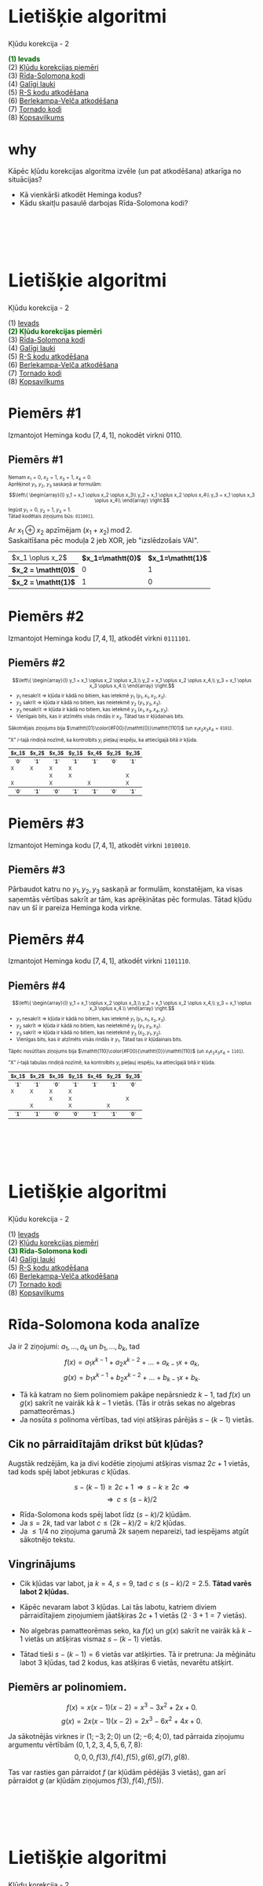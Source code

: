 # &nbsp;

<hgroup>

<h1 style="font-size:28pt">Lietišķie algoritmi</h1>

<blue>Kļūdu korekcija - 2</blue>

</hgroup><hgroup>

<span style="color:darkgreen">**(1) Ievads**</span>  
<span>(2) [Kļūdu korekcijas piemēri](#section-1)</span>  
<span>(3) [Rīda-Solomona kodi](#section-2)</span>  
<span>(4) [Galīgi lauki](#section-3)</span>  
<span>(5) [R-S kodu atkodēšana](#section-4)</span>  
<span>(6) [Berlekampa-Velča atkodēšana](#section-5)</span>  
<span>(7) [Tornado kodi](#section-6)</span>  
<span>(8) [Kopsavilkums](#section-7)</span>

</hgroup>



# <lo-why/> why

<div class="bigWhy">

Kāpēc kļūdu korekcijas algoritma izvēle (un pat atkodēšana) 
atkarīga no situācijas?

</div>
<div class="smallWhy">

* Kā vienkārši atkodēt Heminga kodus? 
* Kādu skaitļu pasaulē darbojas Rīda-Solomona kodi?

</div>






# &nbsp;

<hgroup>

<h1 style="font-size:28pt">Lietišķie algoritmi</h1>

<blue>Kļūdu korekcija - 2</blue>

</hgroup><hgroup>

<span>(1) [Ievads](#section)</span>  
<span style="color:darkgreen">**(2) Kļūdu korekcijas piemēri**</span>  
<span>(3) [Rīda-Solomona kodi](#section-2)</span>  
<span>(4) [Galīgi lauki](#section-3)</span>  
<span>(5) [R-S kodu atkodēšana](#section-4)</span>  
<span>(6) [Berlekampa-Velča atkodēšana](#section-5)</span>  
<span>(7) [Tornado kodi](#section-6)</span>  
<span>(8) [Kopsavilkums](#section-7)</span>

</hgroup>



# <lo-sample/> Piemērs #1

Izmantojot Heminga kodu $[7,4,1]$, nokodēt virkni 0110.


## <lo-soln/> Piemērs #1

<hgroup style="font-size:70%">

Ņemam $x_1 = 0$, $x_2 = 1$, $x_3 = 1$, $x_4 = 0$.  
Aprēķinot $y_1$, $y_2$, $y_3$ saskaņā ar
formulām:
$$\left\{
\begin{array}{l}
y_1 = x_1 \oplus x_2 \oplus x_3\\
y_2 = x_1 \oplus x_2 \oplus x_4\\
y_3 = x_1 \oplus x_3 \oplus x_4\\
\end{array} \right.$$
Iegūst $y_1 = 0$, $y_2 = 1$, $y_3 = 1$.  
Tātad kodētais ziņojums būs: `0110011`.

</hgroup>
<hgroup>

Ar $x_1 \oplus x_2$ apzīmējam 
$\left(x_1+x_2\right)\,\text{mod}\,2$.  
Saskaitīšana pēc moduļa $2$ jeb XOR, jeb 
"izslēdzošais VAI". 

<table>
<tr>
<td>$x_1 \oplus x_2$</td>
<th>$x_1=\mathtt{0}$</th>
<th>$x_1=\mathtt{1}$</th>
</tr>
<tr>
<th>$x_2 = \mathtt{0}$</th>
<td>0</td>
<td>1</td>
</tr>
<tr>
<th>$x_2 = \mathtt{1}$</th>
<td>1</td>
<td>0</td>
</tr>
</table>


</hgroup>


# <lo-sample/> Piemērs #2

Izmantojot Heminga kodu $[7,4,1]$, atkodēt virkni `0111101`.



## <lo-soln/> Piemērs #2

<hgroup style="font-size:70%">

$$\left\{
\begin{array}{l}
y_1 = x_1 \oplus x_2 \oplus x_3,\\
y_2 = x_1 \oplus x_2 \oplus x_4,\\
y_3 = x_1 \oplus x_3 \oplus x_4.\\
\end{array} \right.$$

* $y_1$ nesakrīt $\Rightarrow$ kļūda ir kādā no bitiem, kas ietekmē $y_1$ ($y_1, x_1, x_2, x_3$). 
* $y_2$ sakrīt $\Rightarrow$ kļūda ir kādā no bitiem, kas neietekmē $y_2$ ($y_1, y_3, x_3$).
* $y_3$ nesakrīt $\Rightarrow$ kļūda ir kādā no bitiem, kas ietekmē $y_3$ ($x_1, x_3, x_4, y_3$).
* Vienīgais bits, kas ir atzīmēts visās rindās ir $x_3$. Tātad tas ir kļūdainais bits. 

Sākotnējais ziņojums bija $\mathtt{01}\color{#F00}{\mathtt{0}}\mathtt{1101}$ 
(un $x_1x_2x_3x_4 = \mathtt{0101}$).

</hgroup>
<hgroup style="font-size:70%">

"X" $i$-tajā rindiņā nozīmē, ka kontrolbits $y_i$ 
pieļauj iespēju, ka attiecīgajā bitā ir kļūda.

<table>
<tr>
<th style="border-bottom: 0px !important;">$x_1$</th>
<th style="border-bottom: 0px !important;">$x_2$</th>
<th style="border-bottom: 0px !important;">$x_3$</th>
<th style="border-bottom: 0px !important;">$y_1$</th>
<th style="border-bottom: 0px !important;">$x_4$</th>
<th style="border-bottom: 0px !important;">$y_2$</th>
<th style="border-bottom: 0px !important;">$y_3$</th>
</tr>
<tr>
<th>`0`</th>
<th>`1`</th>
<th>`1`</th>
<th>`1`</th>
<th>`1`</th>
<th>`0`</th>
<th>`1`</th>
</tr>
<tr><td>X</td><td>X</td><td>X</td><td>X</td><td>&nbsp;</td><td>&nbsp;</td><td>&nbsp;</td></tr>
<tr><td>&nbsp;</td><td>&nbsp;</td><td>X</td><td>X</td><td>&nbsp;</td><td>&nbsp;</td><td>X</td></tr>
<tr><td>X</td><td>&nbsp;</td><td>X</td><td>&nbsp;</td><td>X</td><td>&nbsp;</td><td>X</td></tr>
<tr>
<th>`0`</th>
<th>`1`</th>
<th><red>`0`</red></th>
<th>`1`</th>
<th>`1`</th>
<th>`0`</th>
<th>`1`</th>
</tr>
</table>

</hgroup>


# <lo-sample/> Piemērs #3

Izmantojot Heminga kodu $[7,4,1]$, atkodēt virkni `1010010`.


## <lo-soln/> Piemērs #3

Pārbaudot katru no $y_1, y_2, y_3$ saskaņā ar formulām, 
konstatējam, ka visas saņemtās vērtības sakrīt ar tām, 
kas aprēķinātas pēc formulas. Tātad kļūdu nav un šī ir
pareiza Heminga koda virkne.



# <lo-sample/> Piemērs #4

Izmantojot Heminga kodu $[7,4,1]$, atkodēt virkni `1101110`.



## <lo-soln/> Piemērs #4

<hgroup style="font-size:70%">

$$\left\{
\begin{array}{l}
y_1 = x_1 \oplus x_2 \oplus x_3,\\
y_2 = x_1 \oplus x_2 \oplus x_4,\\
y_3 = x_1 \oplus x_3 \oplus x_4.\\
\end{array} \right.$$

* $y_1$ nesakrīt $\Rightarrow$ kļūda ir kādā no bitiem, kas ietekmē $y_1$ ($y_1, x_1, x_2, x_3$). 
* $y_2$ sakrīt $\Rightarrow$ kļūda ir kādā no bitiem, kas neietekmē $y_2$ ($y_1, y_3, x_3$).
* $y_3$ sakrīt $\Rightarrow$ kļūda ir kādā no bitiem, kas neietekmē $y_3$ ($x_2, y_1, y_2$).
* Vienīgas bits, kas ir atzīmēts visās rindās ir $y_1$. Tātad tas ir kļūdainais bits. 

Tāpēc nosūtītais ziņojums bija $\mathtt{110}\color{#F00}{\mathtt{0}}\mathtt{110}$
(un $x_1x_2x_3x_4 = \mathtt{1101}$).

</hgroup>
<hgroup style="font-size:70%">

"X" $i$-tajā tabulas rindiņā nozīmē, ka kontrolbits $y_i$ 
pieļauj iespēju, ka attiecīgajā bitā ir kļūda.

<table>
<tr>
<th style="border-bottom: 0px !important;">$x_1$</th>
<th style="border-bottom: 0px !important;">$x_2$</th>
<th style="border-bottom: 0px !important;">$x_3$</th>
<th style="border-bottom: 0px !important;">$y_1$</th>
<th style="border-bottom: 0px !important;">$x_4$</th>
<th style="border-bottom: 0px !important;">$y_2$</th>
<th style="border-bottom: 0px !important;">$y_3$</th>
</tr>
<tr>
<th>`1`</th>
<th>`1`</th>
<th>`0`</th>
<th>`1`</th>
<th>`1`</th>
<th>`1`</th>
<th>`0`</th>
</tr>
<tr><td>X</td><td>X</td><td>X</td><td>X</td><td>&nbsp;</td><td>&nbsp;</td><td>&nbsp;</td></tr>
<tr><td>&nbsp;</td><td>&nbsp;</td><td>X</td><td>X</td><td>&nbsp;</td><td>&nbsp;</td><td>X</td></tr>
<tr><td>&nbsp;</td><td>X</td><td>&nbsp;</td><td>X</td><td>&nbsp;</td><td>X</td><td>&nbsp;</td></tr>
<tr>
<th>`1`</th>
<th>`1`</th>
<th>`0`</th>
<th><red>`0`</red></th>
<th>`1`</th>
<th>`1`</th>
<th>`0`</th>
</tr>
</table>


</hgroup>








# &nbsp;

<hgroup>

<h1 style="font-size:28pt">Lietišķie algoritmi</h1>

<blue>Kļūdu korekcija - 2</blue>

</hgroup><hgroup>

<span>(1) [Ievads](#section)</span>  
<span>(2) [Kļūdu korekcijas piemēri](#section-1)</span>  
<span style="color:darkgreen">**(3) Rīda-Solomona kodi**</span>  
<span>(4) [Galīgi lauki](#section-3)</span>  
<span>(5) [R-S kodu atkodēšana](#section-4)</span>  
<span>(6) [Berlekampa-Velča atkodēšana](#section-5)</span>  
<span>(7) [Tornado kodi](#section-6)</span>  
<span>(8) [Kopsavilkums](#section-7)</span>

</hgroup>



# <lo-summary/> Rīda-Solomona koda analīze

Ja ir $2$ ziņojumi: $a_1,\ldots,a_k$ un 
$b_1, \ldots, b_k$, tad 
$$f(x) = a_1x^{k-1} + a_2x^{k-2}+\ldots+a_{k-1}x + a_k,$$
$$g(x) = b_1x^{k-1} + b_2x^{k-2}+\ldots+b_{k-1}x + b_k.$$

* Tā kā katram no šiem polinomiem pakāpe nepārsniedz $k-1$, 
tad $f(x)$ un $g(x)$ sakrīt ne vairāk kā $k-1$ vietās. (Tās
ir otrās sekas no algebras pamatteorēmas.)
* Ja nosūta $s$ polinoma vērtības, tad 
viņi atšķiras pārējās $s - (k-1)$ vietās. 

## <lo-summary/> Cik no pārraidītajām drīkst būt kļūdas?

Augstāk redzējām, ka ja divi kodētie ziņojumi atšķiras vismaz 
$2c+1$ vietās, tad kods spēj labot jebkuras $c$ kļūdas. 

$$s-(k-1) \geq 2c+1 \;\;\Rightarrow\;\; s - k \geq 2c \;\;\Rightarrow$$
$$\Rightarrow\;\;c \leq (s-k)/2$$

* Rīda-Solomona kods spēj labot līdz $(s-k)/2$ kļūdām. 
* Ja $s=2k$, tad var labot $c \leq (2k-k)/2 = k/2$ kļūdas.
* Ja $\leq 1/4$ no ziņojuma garumā $2k$ saņem nepareizi, tad 
iespējams atgūt sākotnējo tekstu.


## <lo-sample/> Vingrinājums

* Cik kļūdas var labot, ja $k=4$, $s=9$, tad 
$c \leq (s-k)/2 = 2.5$. **Tātad varēs labot $2$ kļūdas.**

* Kāpēc nevaram labot $3$ kļūdas. Lai tās labotu, 
katriem diviem pārraidītajiem ziņojumiem jāatšķiras $2c+1$ 
vietās ($2\cdot 3 + 1 = 7$ vietās). 
* No algebras pamatteorēmas seko, ka $f(x)$ un $g(x)$ 
sakrīt ne vairāk kā $k-1$ vietās un atšķiras vismaz
$s - (k-1)$ vietās. 
* Tātad tieši $s-(k-1)=6$ vietās var atšķirties. Tā ir pretruna: 
Ja mēģinātu labot $3$ kļūdas, tad $2$ kodus, kas atšķiras
$6$ vietās, nevarētu atšķirt. 

## <lo-sample/> Piemērs ar polinomiem. 

$$f(x) = x(x-1)(x-2) = x^3 - 3x^2 + 2x + 0.$$
$$g(x) = 2x(x-1)(x-2) = 2x^3 - 6x^2 + 4x + 0.$$

Ja sākotnējās virknes ir $(1;-3;2;0)$ un $(2;-6;4;0)$, 
tad pārraida ziņojumu argumentu vērtībām $(0,1,2,3,4,5,6,7,8)$: 
$$0,0,0,f(3),f(4),f(5),g(6),g(7),g(8).$$

Tas var rasties gan pārraidot $f$ (ar kļūdām pēdējās $3$ vietās), 
gan arī pārraidot $g$ (ar kļūdām ziņojumos $f(3),f(4),f(5)$). 





# &nbsp;

<hgroup>

<h1 style="font-size:28pt">Lietišķie algoritmi</h1>

<blue>Kļūdu korekcija - 2</blue>

</hgroup><hgroup>

<span>(1) [Ievads](#section)</span>  
<span>(2) [Kļūdu korekcijas piemēri](#section-1)</span>  
<span>(3) [Rīda-Solomona kodi](#section-2)</span>  
<span style="color:darkgreen">**(4) Galīgi lauki**</span>  
<span>(5) [R-S kodu atkodēšana](#section-4)</span>  
<span>(6) [Berlekampa-Velča atkodēšana](#section-5)</span>  
<span>(7) [Tornado kodi](#section-6)</span>  
<span>(8) [Kopsavilkums](#section-7)</span>

</hgroup>



# <lo-theory/> Galuā lauki un Rīds-Solomons

* Ja polinomus rēķina parastiem veseliem skaitļiem, tad to 
vērtības ātri kļūst lielas. 
* Rīda-Solomona kodiem veselo skaitļu vietā izmanto 
polinomu koeficientus un vērtības no galīga lauka,
piemēram $\text{GF}\!\left(2^{12}\right)$ (Galuā lauks 
ar $2^{12}$ elementiem).

[Sk. primitīvo polinomu sarakstu](https://www.partow.net/programming/polynomials/index.html), 
lai konstruētu $\text{GF}\!\left(2^n\right)$ pakāpēm līdz $2^{32}$.





## <lo-theory/> Lauka jēdziens

<div style="font-size:70%">

**Definīcija:** Par <blue>*lauku*</blue> (*field*) sauc kopu $L$, 
kurā definētas operācijas $+$ un $\ast$ ar šādām īpašībām:

* Visurdefinētība: jebkuriem $a$ un $b$ ir definēts gan $a+b$, gan $a \ast b$.
* Komutativitāte: $a + b = b + a$,   
$a \ast b = b \ast a$.
* Asociativitāte: $(a + b) + c = a + (b + c)$,   
$(a \ast b) \ast c = a \ast (b \ast c)$.
* Distributivitāte: $a \ast (b + c) = a \ast b + a \ast c$.
* $0$ elements: Eksistē elements $0$ ar īpašību, ka $0 + a = a$ jebkuram $a$.
* $1$ elements: Eksistē elements $1$ ar īpašību, ka $1 \ast a = a$ jebkuram $a$.
* Apgriezto elementu eksistence:  
*saskaitīšanai:* Katram $a$ eksistē $-a$, ka $a + (-a) = 0$,  
*reizināšanai:* Ja $a \neq 0$, tad eksistē $a^{-1}$, kuram $a \ast a^{-1} = 1$.

</div>



# <lo-summary/> Bezgalīgi lauki

Lauks ir jebkura skaitļu vai citu objektu kopa, kurā var izpildīt visas četras aritmētiskās darbības
pēc parastajiem likumiem. 

* Racionālo skaitļu kopa $\mathbb{Q}$ ir lauks (katrai racionālai daļai $a/b$ eksistē pretējā: $-a/b$ un 
apgrieztā: $b/a$). 
* Reālo skaitļu kopa $\mathbb{R}$ ir lauks
* Komplekso skaitļu kopa $\mathbb{C}$ (vai arī tikai 
to komplekso skaitļu kopa $a+bi$, kur $a,b \in \mathbb{Q}$) ir lauks. 
* Visu to nogriežņu garumu attiecību kopa, ko var uzkonstruēt ar cirkuli un lineālu (pievienojas 
kvadrātsaknes operācija, bet ne augstāku pakāpju saknes). 
* Visu racionālu daļu $\frac{P(x)}{Q(x)}$ kopa ir lauks.

## <lo-summary/> Galīgi lauki

**Apgalvojums:** (1) Galīgs lauks ar elementu skaitu $q$ (šo skaitu sauc arī par <blue>*kārtu*</blue> jeb *order*) eksistē
tad un tikai tad, ja $q$ ir izsakāms kā pakāpe $p^k$, kur $p$ ir pirmskaitlis, bet $k=1,2,3,\ldots$.  
(2) Ja ${\displaystyle q=p^{k}}$, tad visi lauki ar kārtu $q$ ir <blue>*izomorfi*</blue> (*isomorphic*) - 
to struktūra attiecībā pret saskaitīšanas un reizināšanas 
operācijām ir vienāda, atšķiras tikai elementu apzīmējumi. 

**Definīcija:** Galīgu lauku ar $q = p^k$ elementiem sauc par <blue>*Galuā lauku*</blue> (*Galois field*); apzīmē $\text{GF}(q)$ jeb
$\text{GF}(p^k)$. 

## <lo-summary/> GF pirmskaitļiem

<hgroup>

$\text{GF}(2)$: saskaitīšana
un reizināšana pēc moduļa $2$. 

<table class="optable">
<tr>
<td>$a+b$</td>
<th>$0$</th>
<th>$1$</th>
</tr>
<tr>
<th>$0$</th>
<td>$0$</td>
<td>$1$</td>
</tr>
<tr>
<th>$1$</th>
<td>$1$</td>
<td>$0$</td>
</tr>
</table>

&nbsp;

<table class="optable">
<tr>
<td>$a \ast b$</td>
<th>$0$</th>
<th>$1$</th>
</tr>
<tr>
<th>$0$</th>
<td>$0$</td>
<td>$0$</td>
</tr>
<tr>
<th>$1$</th>
<td>$0$</td>
<td>$1$</td>
</tr>
</table>

</hgroup>
<hgroup>

$\text{GF}(3)$: saskaitīšana
un reizināšana pēc moduļa $3$. 

<table class="optable">
<tr>
<td>$a+b$</td>
<th>$0$</th>
<th>$1$</th>
<th>$2$</th>
</tr>
<tr>
<th>$0$</th>
<td>$0$</td>
<td>$1$</td>
<td>$2$</td>
</tr>
<tr>
<th>$1$</th>
<td>$1$</td>
<td>$2$</td>
<td>$0$</td>
</tr>
<tr>
<th>$2$</th>
<td>$2$</td>
<td>$0$</td>
<td>$1$</td>
</tr>
</table>

&nbsp;

<table class="optable">
<tr>
<td>$a \ast b$</td>
<th>$0$</th>
<th>$1$</th>
<th>$2$</th>
</tr>
<tr>
<th>$0$</th>
<td>$0$</td>
<td>$0$</td>
<td>$0$</td>
</tr>
<tr>
<th>$1$</th>
<td>$0$</td>
<td>$1$</td>
<td>$2$</td>
</tr>
<tr>
<th>$2$</th>
<td>$0$</td>
<td>$2$</td>
<td>$1$</td>
</tr>
</table>


</hgroup>

## <lo-sample/> Ja q nav pirmskaitlis

* Aplūkojam $\text{GF}(8)$. Nevar
izmantot saskaitīšanu un reizināšanu pēc $8$ moduļa, jo 
$2 \cdot 0 = 2 \cdot 4 = 0$  un $2 \cdot 1 = 2 \cdot 5 = 2$.
* Neeksistēs $2^{-1}$, jo skaitlis $2 \neq 0$ reizināšanā $(\text{mod} 8)$ salipina rezultātus: 
Var gadīties, ka $a \neq b$, bet $2a = 2b$. 
* Atlikumus pēc moduļiem $q$, kas **nav** pirmskaitļi var aplūkot
(piemēram, paturot tikai tos, kas ir savstarpēji pirmskaitļi ar $q$), bet
tie veido tikai multiplikatīvu grupu, nevis lauku. 

<red>**Svarīga piezīme:**</red> Modulārā aritmētika $(\text{mod}\,q)$ veido 
laukus tad un tikai tad, ja $q$ ir pirmskaitlis. Ja $q = p^k$ ($k > 1$), 
$\text{GF}(q)$ jākonstruē ar citu metodi. 

* [Multiplikatīvas grupas pēc jebkura moduļa](https://en.wikipedia.org/wiki/Multiplicative_group_of_integers_modulo_n)
* [Galīgi lauki](https://en.wikipedia.org/wiki/Finite_field)




## <lo-sample/> Piemērs: GF(8)

* $p(x) = x^3 + x + 1$ ir <blue>*nereducējams*</blue> (*irreducible*) 
polinoms; citiem vārdiem - to nevar sadalīt reizinātājos tā, lai 
reizinātāju koeficienti būtu veseli skaitļi.
* Veidojam visus iespējamos "atlikumus", dalot ar polinomu $p(x)$, 
turklāt šo polinomu koeficientus visur saskaitām un reizinām pēc moduļa $2$. 
* Tad visi $8$ iespējamie atlikumi veido Galuā lauku $\text{GF}\!\left(2^3\right)$: 
$$0,\;1,\;x,\;x+1,\;x^2,\;x^2+1,\;x^2+x,\;x^2+x+1.$$






## <lo-sample/> Saskaitīšana un reizināšana GF(8)

<div style="font-size:60%">

<table class="optable">
<tr>
<td>$P(x)+Q(x)$</td>
<th>$0$</th>
<th>$1$</th>
<th>$x$</th>
<th>$x+1$</th>
<th>$x^2$</th>
<th>$x^2+1$</th>
<th>$x^2+x$</th>
<th>$x^2+x+1$</th>
</tr>
<tr>
<th>$0$</th>
<td>$0$</td>
<td>$1$</td>
<td>$x$</td>
<td>$x+1$</td>
<td>$x^2$</td>
<td>$x^2+1$</td>
<td>$x^2+x$</td>
<td>$x^2+x+1$</td>
</tr>
<tr>
<th>$1$</th>
<td>$1$</td>
<td>$0$</td>
<td>$x+1$</td>
<td>$x$</td>
<td>$x^2+1$</td>
<td>$x^2$</td>
<td>$x^2+x+1$</td>
<td>$x^2+x$</td>
</tr>
<tr>
<th>$x$</th>
<td>$x$</td>
<td>$x+1$</td>
<td>$0$</td>
<td>$1$</td>
<td>$x^2+x$</td>
<td>$x^2+x+1$</td>
<td>$x^2$</td>
<td>$x^2+1$</td>
</tr>
<tr>
<th>$x+1$</th>
<td>$x+1$</td>
<td>$x$</td>
<td>$1$</td>
<td>$0$</td>
<td>$x^2+x+1$</td>
<td>$x^2+x$</td>
<td>$x^2+1$</td>
<td>$x^2$</td>
</tr>
<tr>
<th>$x^2$</th>
<td>$x^2$</td>
<td>$x^2+1$</td>
<td>$x^2+x$</td>
<td>$x^2+x+1$</td>
<td>$0$</td>
<td>$1$</td>
<td>$x$</td>
<td>$x+1$</td>
</tr>
<tr>
<th>$x^2+1$</th>
<td>$x^2+1$</td>
<td>$x^2$</td>
<td>$x^2+x+1$</td>
<td>$x^2+x$</td>
<td>$1$</td>
<td>$0$</td>
<td>$x+1$</td>
<td>$x$</td>
</tr>
<tr>
<th>$x^2+x$</th>
<td>$x^2+x$</td>
<td>$x^2+x+1$</td>
<td>$x^2$</td>
<td>$x^2+1$</td>
<td>$x$</td>
<td>$x+1$</td>
<td>$0$</td>
<td>$1$</td>
</tr>
<tr>
<th>$x^2+x+1$</th>
<td>$x^2+x+1$</td>
<td>$x^2+x$</td>
<td>$x^2+1$</td>
<td>$x^2$</td>
<td>$x+1$</td>
<td>$x$</td>
<td>$1$</td>
<td>$0$</td>
</tr>
</table>


&nbsp;


<table class="optable">
<tr>
<td>$P(x) \ast Q(x)$</td>
<th style="width:11%">$0$</th>
<th>$1$</th>
<th>$x$</th>
<th>$x+1$</th>
<th>$x^2$</th>
<th>$x^2+1$</th>
<th>$x^2+x$</th>
<th>$x^2+x+1$</th>
</tr>
<tr>
<th>$0$</th>
<td>$0$</td>
<td>$0$</td>
<td>$0$</td>
<td>$0$</td>
<td>$0$</td>
<td>$0$</td>
<td>$0$</td>
<td>$0$</td>
</tr>
<tr>
<th>$1$</th>
<td>$0$</td>
<td>$1$</td>
<td>$x$</td>
<td>$x+1$</td>
<td>$x^2$</td>
<td>$x^2+1$</td>
<td>$x^2+x$</td>
<td>$x^2+x+1$</td>
</tr>
<tr>
<th>$x$</th>
<td>$0$</td>
<td>$x$</td>
<td>$x^2$</td>
<td>$x^2+x$</td>
<td>$x+1$</td>
<td>$1$</td>
<td>$x^2+x+1$</td>
<td>$x^2+1$</td>
</tr>
<tr>
<th>$x+1$</th>
<td>$0$</td>
<td>$x+1$</td>
<td>$x^2+x$</td>
<td>$x^2+1$</td>
<td>$x^2+x+1$</td>
<td>$x^2$</td>
<td>$1$</td>
<td>$x$</td>
</tr>
<tr>
<th>$x^2$</th>
<td>$0$</td>
<td>$x^2$</td>
<td>$x+1$</td>
<td>$x^2+x+1$</td>
<td>$x^2+x$</td>
<td>$x$</td>
<td>$x^2+1$</td>
<td>$1$</td>
</tr>
<tr>
<th>$x^2+1$</th>
<td>$0$</td>
<td>$x^2+1$</td>
<td>$1$</td>
<td>$x^2$</td>
<td>$x$</td>
<td>$x^2+x+1$</td>
<td>$x+1$</td>
<td>$x^2+x$</td>
</tr>
<tr>
<th>$x^2+x$</th>
<td>$0$</td>
<td>$x^2+x$</td>
<td>$x^2+x+1$</td>
<td>$1$</td>
<td>$x^2+1$</td>
<td>$x+1$</td>
<td>$x$</td>
<td>$x^2$</td>
</tr>
<tr>
<th>$x^2+x+1$</th>
<td>$0$</td>
<td>$x^2+x+1$</td>
<td>$x^2+1$</td>
<td>$x$</td>
<td>$1$</td>
<td>$x^2+x$</td>
<td>$x^2$</td>
<td>$x+1$</td>
</tr>


</table>


</div>





# &nbsp;

<hgroup>

<h1 style="font-size:28pt">Lietišķie algoritmi</h1>

<blue>Kļūdu korekcija - 2</blue>

</hgroup><hgroup>

<span>(1) [Ievads](#section)</span>  
<span>(2) [Kļūdu korekcijas piemēri](#section-1)</span>  
<span>(3) [Rīda-Solomona kodi](#section-2)</span>  
<span>(4) [Galīgi lauki](#section-3)</span>  
<span style="color:darkgreen">**(5) R-S kodu atkodēšana**</span>  
<span>(6) [Berlekampa-Velča atkodēšana](#section-5)</span>  
<span>(7) [Tornado kodi](#section-6)</span>  
<span>(8) [Kopsavilkums](#section-7)</span>

</hgroup>


# <lo-theory> Galīgie lauki R-S kodos

<div style="font-size:70%">

$\text{GF}(p^k)$ elementus (kuri paši bieži izskatās kā polinomi!) izmanto kā koeficientus Solomona-Rīda
algoritmā esošajos polinomos - viņi tur ir gan argumenti, gan vērtības.

Izvēlamies galīgu lauku $\text{GF}(q)$. Datus pārveidojam par šī lauka elementu virkni.
Virknes elementus sadalām blokos garumā $k$:  
$a_0, a_1, \ldots, a_{k-1}$ (kur $k < q$). Definējam polinomu
$$f(x) = a_{k-1} x^{k-1} + \ldots + a_1 x + a_0.$$
Izrēķinām vērtības $f(a_0), f(a_1), \ldots, f(a_{s-1})$ galīgā lauka elementiem $a_0, a_1, \ldots, a_{s-1} \in \text{GF}(q)$,
par darbībām izmantojot $+$ un $\ast$, kas definētas šajā galīgajā laukā.

</div>


## <lo-theory/> R-S kodēšana un atkodēšana

<div style="font-size:70%">

Atkodēšanas algoritms un izlabojamo kļūdu skaits nemainās, 
jo pierādījumā par kļūdu korekcijas spējām neizmanto neko
tādu, kas neizpildās patvaļīgam laukam. 
Galīgi lauki toties ļauj izvairīties 
no darbībām ar lieliem skaitļiem.

**Piemēri ar $\text{GF}(5)$:** Turpmākajos trijos piemēros izmantojam galīgu lauku 
$$\text{GF}(5) = \{0, 1, 2, 3, 4\},$$ 
kur aritmētiskās darbības notiek pēc moduļa $5$.   
Informāciju kodē ar $2$ pakāpes polinomu
$f(x) = a \cdot x^2 + b \cdot x + c$,
ņemot 5 polinoma vērtības: 
$f(0)$, $f(1)$, $f(2)$, $f(3)$ un $f(4)$.

</div>


# <lo-sample/> Piemērs Nr.1

Nokodēt $3, 2, 1$.  
Izmantot polinomus ar koeficientiem, argumentiem un vērtībām no $\text{GF}(5)$. 


## <lo-soln/> Piemērs Nr.1: Risinājums

<div style="font-size:70%">

Ņemam polinomu
$f(x) = 3\cdot{}x^2 + 2\cdot{}x + 1$.

Izrēķinām vērtības

$$\left\{ \begin{array}{l}
f(0) = 3\cdot{}0^2 + 2\cdot{}0 + 1 = 1,\\
f(1) = \left(3\cdot{}1^2 + 2\cdot{}1 + 1\right)\;\text{mod}\;5 = 6\;\text{mod}\;5 = 1,\\
f(2) = \left(3\cdot{}2^2 + 2\cdot{}2 + 1\right)\;\text{mod}\;5 = 17\;\text{mod}\;5 = 2,\\
f(3) = \left(3\cdot{}3^2 + 2\cdot{}3 + 1\right)\;\text{mod}\;5 = 34\;\text{mod}\;5 = 4,\\
f(4) = \left(3\cdot{}4^2 + 2\cdot{}4 + 1\right)\;\text{mod}\;5 = 57\;\text{mod}\;5 = 2.
\end{array} \right.$$

Tātad, tiek pārraidītas vērtības $1, 1, 2, 4, 2$.

</div>



# <lo-sample/> Piemērs Nr.2

Atkodēt $1, 1, \ast, 4, \ast$.  
Izmantot polinomus ar koeficientiem, argumentiem un vērtībām no $\text{GF}(5)$. 


## <lo-soln/> Piemērs Nr.2: Risinājums

<div style="font-size:70%">

Sastādām vienādojumu sistēmu (pēc mod $5$):

$$\left\{ \begin{array}{l}
0^2\cdot{}a + 0\cdot{}b + c \equiv 1\;(\text{mod}\,5),\\
1^2\cdot{}a + 1\cdot{}b + c \equiv 1\;(\text{mod}\,5),\\
3^2\cdot{}a + 3\cdot{}b + c \equiv 4\;(\text{mod}\,5).
\end{array} \right.$$

Tā kā $3^2 = 9 \equiv 4\;(\text{mod}\,5)$: 

$$\left\{ \begin{array}{l}
c \equiv 1\;(\text{mod}\,5),\\
a + b + c \equiv 1\;(\text{mod}\,5),\\
4 a + 3 b + c \equiv 4\;(\text{mod}\,5).
\end{array} \right.$$

Ievietojam $c=1$ otrajā un trešajā vienādojumā:

$$\left\{ \begin{array}{l}
a + b = 1 - 1 = 0\;(\text{mod}\,5),\\
4 a + 3 b = 4 - 1 = 3\;(\text{mod}\,5).
\end{array} \right.$$

</div>

## <lo-soln/> Piemērs Nr.2: Risinājums (turpinājums)

<div style="font-size:70%">

$$\left\{ \begin{array}{l}
a + b = 1 - 1 = 0\;(\text{mod}\,5),\\
4 a + 3 b = 4 - 1 = 3\;(\text{mod}\,5).
\end{array} \right.$$

Atrisinām šo divu vienādojumu sistēmu ar izslēgšanas metodi. Pareizinot pirmo
vienādojumu ar $3$ un atņemot no otrā vienādojuma iegūst
$$(4a+3b) - 3(a+b) = a = 3 - 3\cdot{}0 \equiv 3\;(\text{mod}\,5).$$

No vienādojuma $a + b \equiv 0\;(\text{mod}\,5)$ iegūstam, ka
$b = 0 - 3 = -3 = 2\;(\text{mod}\,5)$.

Tātad polinoms bija
$$f(x)=3x^2 + 2x + 1.$$

</div>







# <lo-theory/> Lagranža interpolācija

Vēl viens veids, kā veikt atkodēšanu ir interpolācija 
(labi strādā pie neliela polinomu skaita un pakāpēm). 

Ja zinām, ka
$$f(x_1)=r_1;\;\;f(x_2)=r_2;\;\;\ldots,\;\;f(x_k)=r_k,$$
tad definējam polinomus:

$$f_i (x) = \frac{(x-r_1)\cdot\ldots\cdot(x-r_{i-1})\cdot(x-r_{i+1})\cdot\ldots\cdot(x-r_k)}
{(r_i-r_1)\cdot\ldots\cdot(r_i-r_{i-1})\cdot(r_i-r_{i+1})\cdot\ldots\cdot(r_i-r_k)}.$$

Šiem polinomem $f_i(x)$ ir šādas īpašības:  
(1) Ja $x=r_i$, tad $f_i(x) = 1$,  
(2) Ja $x=r_j$, ($i= \neq j$), tad $f_i(x)=0$, jo kaut kur polinomā ir reizinātājs 
$(x-r_j)=0$, kas visu reizinājumu padara par $0$.

## <lo-theory/> Interpolāciju lietošana atkodēšanai

Meklētais polinoms ir:
$$f(x) = r_1 \cdot f_1(x) + r_2 \cdot f_2 (x) + \ldots + r_k *f_k (x).$$

Kāpēc šis polinoms dod pareizu rezultātu?
Ja $x = r_i$, tad visi $f_j(x)$ ($i \neq j$) vienādi ar $0$, 
un vienīgi $f_i (r_i) = 1$. 

Tātad $f(r_i) = r_i  \cdot f_i(r_i) = r_i$.   
Ja vienīgais kļūdu veids ir dažu vērtību pazušana, tad pietiek ar šo pieeju.


## <lo-summary/> Interpolācija, ja var būt citas kļūdas

Ja ir kļūdas, kurās vienas vērtības vietā ir saņemta cita, tad ir grūtāk:  
$k$: sākotnējie skaitļi; $s$: pārraidītās vērtības $(f(0), f(1), \ldots, f(s-1))$.

* $c \leq (s-k)/2$: maksimālais pieļaujamais kļūdu skaits, 
* Vismaz $s-c$ vērtības ir pareizas.

Rezultātā ir pietiekami daudz pareizo vērtību, lai atrastu kļūdas, taču nezinām
tieši kuras ir pareizas, lai tās varētu izmantot kļūdu meklēšanā.






# &nbsp;

<hgroup>

<h1 style="font-size:28pt">Lietišķie algoritmi</h1>

<blue>Kļūdu korekcija - 2</blue>

</hgroup><hgroup>

<span>(1) [Ievads](#section)</span>  
<span>(2) [Kļūdu korekcijas piemēri](#section-1)</span>  
<span>(3) [Rīda-Solomona kodi](#section-2)</span>  
<span>(4) [Galīgi lauki](#section-3)</span>  
<span>(5) [R-S kodu atkodēšana](#section-4)</span>  
<span style="color:darkgreen">**(6) Berlekampa-Velča atkodēšana**</span>  
<span>(7) [Tornado kodi](#section-6)</span>  
<span>(8) [Kopsavilkums](#section-7)</span>

</hgroup>





# &nbsp;

<hgroup>

<h1 style="font-size:28pt">Lietišķie algoritmi</h1>

<blue>Kļūdu korekcija - 2</blue>

</hgroup><hgroup>

<span>(1) [Ievads](#section)</span>  
<span>(2) [Kļūdu korekcijas piemēri](#section-1)</span>  
<span>(3) [Rīda-Solomona kodi](#section-2)</span>  
<span>(4) [Galīgi lauki](#section-3)</span>  
<span>(5) [R-S kodu atkodēšana](#section-4)</span>  
<span>(6) [Berlekampa-Velča atkodēšana](#section-5)</span>  
<span style="color:darkgreen">**(7) Tornado kodi**</span>  
<span>(8) [Kopsavilkums](#section-7)</span>

</hgroup>


# <lo-theory/> Tornado kodu ievads

* Tornado kodi izstrādāti 1990-to gadu beigās. 
* Datu pārraide, ja liela datu daļa var tikt pazaudēta, 
bet saņemtie dati ir pareizi. (Piemēram, ja 
datu pakete tiek saņemta, tad tās dati ir pareizi, bet
pakešu pazušana ir bieža.) 
* Var lietot arī Rīda-Solomona kodus. Taču to atkodēšanai jārisina 
vai nu lineāras vienādojumu sistēmas vai arī interpolācija. 
Abi aprēķini ir diezgan darbietilpīgi. 
* Tornado kodi ļauj koriģēt (datu pazušanas) kļūdu apjomu līdzīgu 
Rīda-Solomona kodiem, izmantojot tikai XOR operāciju.


## <lo-theory/> Tornado kodi un XOR

Vienkāršākais Tornado kodu speciālgadījums ir šāds. 
Kods sastāv no ziņojuma bitiem $x_1, x_2, \ldots$ un 
kontrolbitiem $y_1, y_2, \ldots$. Katrs kontrolbits ir vairāku ziņojuma bitu XOR 
(summa pēc moduļa $2$). 

Šādu kodu var attēlot ar divdaļīgu grafu, kur virsotnes kreisajā pusē 
atbilst ziņojuma bitiem $x_1, x_2, \ldots$, bet virsotnes labajā pusē - 
kontrolbitiem $y_1, y_2, \ldots$. Ja kontrolbits 
$y_i$ ir kaut kādu ziņojuma bitu $x_j$ XOR, tad $y_i$ atbilstošā virsotne 
tiek savienota ar katram $x_j$ atbilstošo virsotni. 


## <lo-summary/> Hemings kā atsevišķs gadījums

<hgroup>

Piemēram, Heminga kodam $[7,4,1]$, 
kur kontrolbiti definēti kā

$$\left\{
\begin{array}{l}
y_1 = x_1 \oplus x_2 \oplus x_3\\
y_2 = x_1 \oplus x_2 \oplus x_4\\
y_3 = x_1 \oplus x_3 \oplus x_4\\
\end{array} \right.$$

atbilst šāds grafs:

</hgroup>
<hgroup>

![Hamming as Tornado](hamming-as-tornado.png)

</hgroup>



## <lo-summary/> Tornado atkodēšana

Pieņemsim, ka mums ir situācija, kad visi kontrolbiti $y_i$ saņemti, 
bet trūkst dažu ziņojuma bitu. Tad atkodēšanu var veikt šādi:

1. Atrodam kontrolbitu $y_i$, kuram ir zināmi visi $x_j$, 
kas izmantoti tā aprēķinā, atskaitot vienu.
2. Izmantojot zināmās vērtības, aprēķinam trūkstošo $x_j$.
3. Ja vēl nav atrasti visi $x_j$, atgriežamies pie 1.soļa un meklējam nākošo $y_i$,
kuram ir zināmi visi tajā ietilpstošie $x_j$, atskaitot vienu.






# <lo-sample/> Piemērs

<hgroup>

![Tornado problem](tornado-problem.png)

</hgroup>
<hgroup>

Kļūdas koriģējošs kods uzdots ar 
zīmējumā redzamo grafu.  
Zināms, ka $x_1 = 1$, $x_2 = 0$, 
$x_5 = 1$, $y_1 = 0$, $y_2 = 1$, $y_3 = 1$, $y_4 = 0$. 
Noteikt pazaudētos ziņojuma bitus.

</hgroup>


## <lo-soln/> Piemēra atrisinājums

<hgroup style="font-size:70%">

![Tornado problem](tornado-problem.png)

$(x_1,x_2,\color{#F00}{x_3},\color{#F00}{x_4},x_5,\color{#F00}{x_6}) = (1,0,?,?,1,?)$,  
$(y_1,y_2,y_3,y_4) = (0,1,1,0)$.

</hgroup>
<hgroup>

* Pēc $y_1 = x_1 \oplus x_2 \oplus x_3$ nosakām, ka $0 = 1 \oplus 0 \oplus x_3$, kas nozīmē, ka $x_3 = 1$.
* Pēc $y_3 = x_1 \oplus x_4 \oplus x_5$ nosakām, ka $1 = 1 \oplus x_4 \oplus 1$, kas nozīmē, ka $x_4 = 1$.
* Pēc $y_4 = x_3 \oplus x_5 \oplus x_6$ nosakām, ka $0 = 1 \oplus 1 \oplus x_6$, kas nozīmē, ka $x_6 = 0$.

</hgroup>








# &nbsp;

<hgroup>

<h1 style="font-size:28pt">Lietišķie algoritmi</h1>

<blue>Kļūdu korekcija - 2</blue>

</hgroup><hgroup>

<span>(1) [Ievads](#section)</span>  
<span>(2) [Kļūdu korekcijas piemēri](#section-1)</span>  
<span>(3) [Rīda-Solomona kodi](#section-2)</span>  
<span>(4) [Galīgi lauki](#section-3)</span>  
<span>(5) [R-S kodu atkodēšana](#section-4)</span>  
<span>(6) [Berlekampa-Velča atkodēšana](#section-5)</span>  
<span>(7) [Tornado kodi](#section-6)</span>  
<span style="color:darkgreen">**(8) Kopsavilkums**</span>


</hgroup>


# <lo-theory/> Ko darījām nodarbībā

* Nokodējām un atkodējām Heminga kodus
* Definējām Rīda-Solomona kodus
* Saskaitījām un reizinājām galīgu lauku elementus
* Aplūkojām dažas Rīda-Solomona kodu atkodēšanas metodes, t.sk. Berlekampa-Velča algoritmu.
* Aplūkojām dažus vienkāršus Tornado kodu piemērus.








